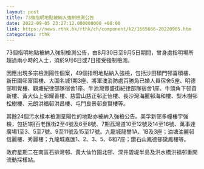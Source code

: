 ```yaml
---
layout: post
title: 73個指明地點被納入強制檢測公告
date: 2022-09-05 23:27:12.000000000 +08:00
link: https://news.rthk.hk/rthk/ch/component/k2/1665666-20220905.htm
categories: rthk
---
```


73個指明地點被納入強制檢測公告，由8月30日至9月5日期間，曾身處指明場所超過兩小時的人士，須於9月6日或7日接受強制檢測。

因應出現多宗檢測陽性個案，49個指明地點納入強檢，包括沙田碩門邨喜碩樓、新田圍邨富圍樓、大圍名城1期3座、將軍澳消防處百勝角已婚人員宿舍5座、明德邨明覺樓、觀塘紀律部隊宿舍1座、牛池灣豐盛街紀律部隊宿舍1座、牛頭角下邨貴新樓、黃大仙上邨耀善樓、慈雲山慈正邨正怡樓、長沙灣海麗邨海和樓、梨木樹邨松樹樓、元朗洪福邨洪昌樓、屯門良景邨良賢樓等。

其餘24個污水樣本檢測呈陽性的地點亦被納入強檢公告。美孚新邨多幢樓宇強檢，包括1期百老匯街2至4號及6至8號、7期荔灣道10至12號及14至16號、萬事達廣場1至3、5至7號、9至11號及15至17號。九龍城龍譽1A、1B及3座；油塘油麗邨信麗樓、秀麗樓；九龍城嘉匯1、2、3、5、6和7座；鑽石山鳳德邨黛鳳樓等。

政府星期二在南區石排灣邨、黃大仙竹園北邨、深井碧堤半島及洪水橋洪福邨重開流動採樣站。
